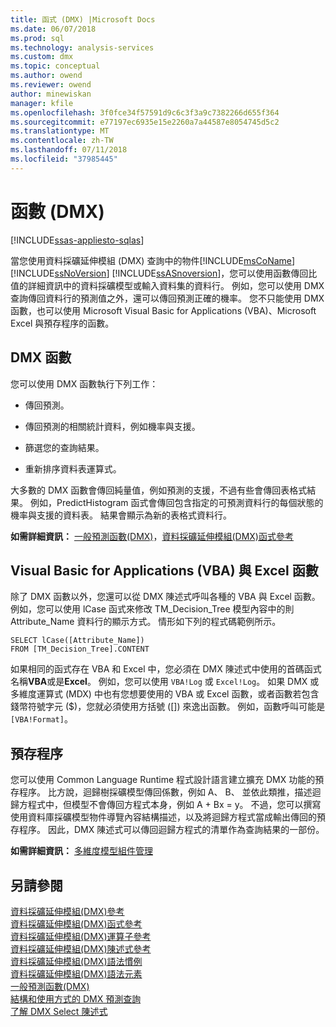```yaml
---
title: 函式 (DMX) |Microsoft Docs
ms.date: 06/07/2018
ms.prod: sql
ms.technology: analysis-services
ms.custom: dmx
ms.topic: conceptual
ms.author: owend
ms.reviewer: owend
author: minewiskan
manager: kfile
ms.openlocfilehash: 3f0fce34f57591d9c6c3f3a9c7382266d655f364
ms.sourcegitcommit: e77197ec6935e15e2260a7a44587e8054745d5c2
ms.translationtype: MT
ms.contentlocale: zh-TW
ms.lasthandoff: 07/11/2018
ms.locfileid: "37985445"
---
```

# <a name="functions-dmx"></a>函數 (DMX)
[!INCLUDE[ssas-appliesto-sqlas](../includes/ssas-appliesto-sqlas.md)]

  當您使用資料採礦延伸模組 (DMX) 查詢中的物件[!INCLUDE[msCoName](../includes/msconame-md.md)] [!INCLUDE[ssNoVersion](../includes/ssnoversion-md.md)] [!INCLUDE[ssASnoversion](../includes/ssasnoversion-md.md)]，您可以使用函數傳回比值的詳細資訊中的資料採礦模型或輸入資料集的資料行。 例如，您可以使用 DMX 查詢傳回資料行的預測值之外，還可以傳回預測正確的機率。 您不只能使用 DMX 函數，也可以使用 Microsoft Visual Basic for Applications (VBA)、Microsoft Excel 與預存程序的函數。  
  
## <a name="dmx-functions"></a>DMX 函數  
 您可以使用 DMX 函數執行下列工作：  
  
-   傳回預測。  
  
-   傳回預測的相關統計資料，例如機率與支援。  
  
-   篩選您的查詢結果。  
  
-   重新排序資料表運算式。  
  
 大多數的 DMX 函數會傳回純量值，例如預測的支援，不過有些會傳回表格式結果。 例如，PredictHistogram 函式會傳回包含指定的可預測資料行的每個狀態的機率與支援的資料表。 結果會顯示為新的表格式資料行。  
  
 **如需詳細資訊：** [一般預測函數&#40;DMX&#41;](../dmx/general-prediction-functions-dmx.md)，[資料採礦延伸模組&#40;DMX&#41;函式參考](../dmx/data-mining-extensions-dmx-function-reference.md)  
  
## <a name="visual-basic-for-applications-vba-and-excel-functions"></a>Visual Basic for Applications (VBA) 與 Excel 函數  
 除了 DMX 函數以外，您還可以從 DMX 陳述式呼叫各種的 VBA 與 Excel 函數。 例如，您可以使用 lCase 函式來修改 TM_Decision_Tree 模型內容中的則 Attribute_Name 資料行的顯示方式。 情形如下列的程式碼範例所示。  
  
```  
SELECT lCase([Attribute_Name])   
FROM [TM_Decision_Tree].CONTENT  
```  
  
 如果相同的函式存在 VBA 和 Excel 中，您必須在 DMX 陳述式中使用的首碼函式名稱**VBA**或是**Excel**。 例如，您可以使用 `VBA!Log` 或 `Excel!Log`。 如果 DMX 或多維度運算式 (MDX) 中也有您想要使用的 VBA 或 Excel 函數，或者函數若包含錢幣符號字元 ($)，您就必須使用方括號 ([]) 來逸出函數。 例如，函數呼叫可能是 `[VBA!Format]`。  
  
## <a name="stored-procedures"></a>預存程序  
 您可以使用 Common Language Runtime 程式設計語言建立擴充 DMX 功能的預存程序。 比方說，迴歸樹採礦模型傳回係數，例如 A、 B、 並依此類推，描述迴歸方程式中，但模型不會傳回方程式本身，例如 A + Bx = y。 不過，您可以撰寫使用資料庫採礦模型物件導覽內容結構描述，以及將迴歸方程式當成輸出傳回的預存程序。 因此，DMX 陳述式可以傳回迴歸方程式的清單作為查詢結果的一部份。  
  
 **如需詳細資訊：** [多維度模型組件管理](../analysis-services/multidimensional-models/multidimensional-model-assemblies-management.md)  
  
## <a name="see-also"></a>另請參閱  
 [資料採礦延伸模組&#40;DMX&#41;參考](../dmx/data-mining-extensions-dmx-reference.md)   
 [資料採礦延伸模組&#40;DMX&#41;函式參考](../dmx/data-mining-extensions-dmx-function-reference.md)   
 [資料採礦延伸模組&#40;DMX&#41;運算子參考](../dmx/data-mining-extensions-dmx-operator-reference.md)   
 [資料採礦延伸模組&#40;DMX&#41;陳述式參考](../dmx/data-mining-extensions-dmx-statements.md)   
 [資料採礦延伸模組&#40;DMX&#41;語法慣例](../dmx/data-mining-extensions-dmx-syntax-conventions.md)   
 [資料採礦延伸模組&#40;DMX&#41;語法元素](../dmx/data-mining-extensions-dmx-syntax-elements.md)   
 [一般預測函數&#40;DMX&#41;](../dmx/general-prediction-functions-dmx.md)   
 [結構和使用方式的 DMX 預測查詢](../dmx/structure-and-usage-of-dmx-prediction-queries.md)   
 [了解 DMX Select 陳述式](../dmx/understanding-the-dmx-select-statement.md)  
  
  
